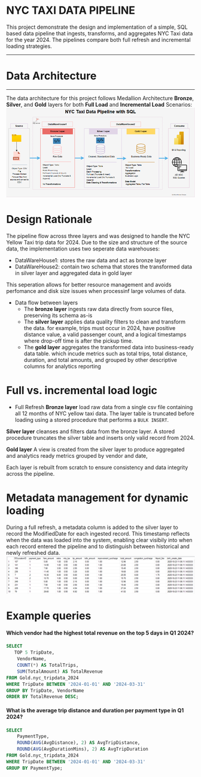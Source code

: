# NYC TAXI DATA PIPELINE

This project demonstrate the design and implementation of a simple, SQL based data pipeline that ingests, transforms, and aggregates NYC Taxi data for the year 2024. The pipelines compare both full refresh and incremental loading strategies.

----
# Data Architecture
----
The data architecture for this project follows Medallion Architecture **Bronze**, **Silver**, and **Gold** layers for both **Full Load** and **Incremental Load** Scenarios:
![Data Pipeline Architecture](Data-Architecture.png)

# Design Rationale
The pipeline flow across three layers and was designed to handle the NYC Yellow Taxi trip data for 2024. Due to the size and structure of the source data, the implementation uses two seperate data warehouses:
 * DataWareHouse1: stores the raw data and act as bronze layer
 * DataWareHouse2: contain two schema that stores the transformed data in silver layer and aggregated data in gold layer

 This seperation allows for better resource management and avoids perfomance and disk size issues when processinf large volumes of data.

* Data flow between layers
    * The **bronze layer** ingests raw data directly from source files, preserving its schema as-is
    * The **silver layer** applies data quality filters to clean and transform the data. for example, trips must occur in 2024, have positive distance value, a valid passenger count, and a logical timestamps where drop-off time is after the pickup time.
    * The **gold layer** aggregates the transformed data into business-ready data table. which incude metrics such as total trips, total distance, duration, and total amounts, and grouped by other descriptive columns for analytics reporting

# Full vs. incremental load logic
* Full Refresh
**Bronze layer** load raw data from a single csv file containing all 12 months of NYC yellow taxi data. The layer table is truncated before loading using a stored procedure that performs a `BULK INSERT`.

**Silver layer** cleanses and filters data from the bronze layer. A stored procedure truncates the silver table and inserts only valid record from 2024.

**Gold layer** A view is created from the silver layer to produce aggregated and analytics ready metrics grouped by vendor and date,

Each layer is rebuilt from scratch to ensure consistency and data integrity across the pipeline.

# Metadata management for dynamic loading
During a full refresh, a metadata column is added to the silver layer to record the ModifiedDate for each ingested record. This timestamp reflects when the data was loaded into the system, enabling clear visibily into when each record entered the pipeline and to distinguish between historical and newly refreshed data.
![alt text](<Full Refresh/Script/Silver/metadatacolumninsilver.png>)

# Example queries
#### Which vendor had the highest total revenue on the top 5 days in Q1 2024?
```sql
SELECT 
   TOP 5 TripDate,
    VendorName,
	COUNT(*) AS TotalTrips,
    SUM(TotalAmount) AS TotalRevenue
FROM Gold.nyc_tripdata_2024
WHERE TripDate BETWEEN '2024-01-01' AND '2024-03-31'
GROUP BY TripDate, VendorName
ORDER BY TotalRevenue DESC;
```

#### What is the average trip distance and duration per payment type in Q1 2024?
```sql
SELECT 
    PaymentType,
    ROUND(AVG(AvgDistance), 2) AS AvgTripDistance,
    ROUND(AVG(AvgDurationMins), 2) AS AvgTripDuration
FROM Gold.nyc_tripdata_2024
WHERE TripDate BETWEEN '2024-01-01' AND '2024-03-31'
GROUP BY PaymentType;
```
